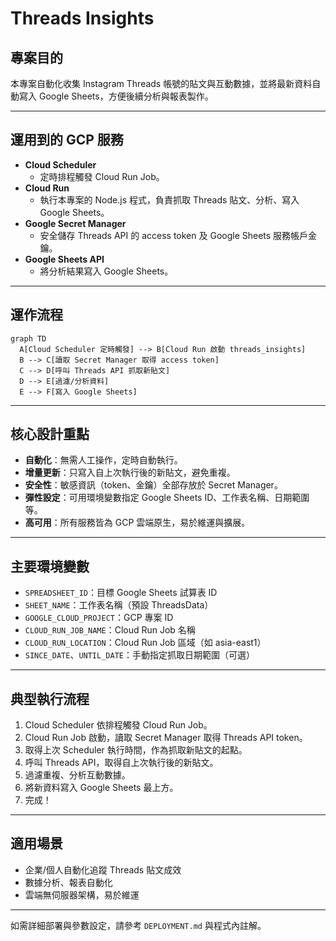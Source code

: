 # Threads Insights

## 專案目的

本專案自動化收集 Instagram Threads 帳號的貼文與互動數據，並將最新資料自動寫入 Google Sheets，方便後續分析與報表製作。

---

## 運用到的 GCP 服務

- **Cloud Scheduler**
  - 定時排程觸發 Cloud Run Job。
- **Cloud Run**
  - 執行本專案的 Node.js 程式，負責抓取 Threads 貼文、分析、寫入 Google Sheets。
- **Google Secret Manager**
  - 安全儲存 Threads API 的 access token 及 Google Sheets 服務帳戶金鑰。
- **Google Sheets API**
  - 將分析結果寫入 Google Sheets。

---

## 運作流程

```mermaid
graph TD
  A[Cloud Scheduler 定時觸發] --> B[Cloud Run 啟動 threads_insights]
  B --> C[讀取 Secret Manager 取得 access token]
  C --> D[呼叫 Threads API 抓取新貼文]
  D --> E[過濾/分析資料]
  E --> F[寫入 Google Sheets]
```

---

## 核心設計重點

- **自動化**：無需人工操作，定時自動執行。
- **增量更新**：只寫入自上次執行後的新貼文，避免重複。
- **安全性**：敏感資訊（token、金鑰）全部存放於 Secret Manager。
- **彈性設定**：可用環境變數指定 Google Sheets ID、工作表名稱、日期範圍等。
- **高可用**：所有服務皆為 GCP 雲端原生，易於維運與擴展。

---

## 主要環境變數

- `SPREADSHEET_ID`：目標 Google Sheets 試算表 ID
- `SHEET_NAME`：工作表名稱（預設 ThreadsData）
- `GOOGLE_CLOUD_PROJECT`：GCP 專案 ID
- `CLOUD_RUN_JOB_NAME`：Cloud Run Job 名稱
- `CLOUD_RUN_LOCATION`：Cloud Run Job 區域（如 asia-east1）
- `SINCE_DATE`、`UNTIL_DATE`：手動指定抓取日期範圍（可選）

---

## 典型執行流程

1. Cloud Scheduler 依排程觸發 Cloud Run Job。
2. Cloud Run Job 啟動，讀取 Secret Manager 取得 Threads API token。
3. 取得上次 Scheduler 執行時間，作為抓取新貼文的起點。
4. 呼叫 Threads API，取得自上次執行後的新貼文。
5. 過濾重複、分析互動數據。
6. 將新資料寫入 Google Sheets 最上方。
7. 完成！

---

## 適用場景

- 企業/個人自動化追蹤 Threads 貼文成效
- 數據分析、報表自動化
- 雲端無伺服器架構，易於維運

---

如需詳細部署與參數設定，請參考 `DEPLOYMENT.md` 與程式內註解。